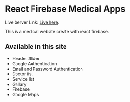 # React Firebase Medical Apps

Live Server Link: [Live here](https://wizardly-nobel-e407aa.netlify.app/).

This is a medical website create with react firebase.
## Available in this site
* Header Slider
* Google Authentication
* Email and Password Authentication
* Doctor list
* Service list
* Gallary
* Firebase
* Google Maps
